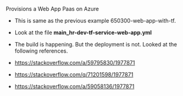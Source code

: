 Provisions a Web App Paas on Azure

- This is same as the previous example 650300-web-app-with-tf.

- Look at the file **main_hr-dev-tf-service-web-app.yml**

- The build is happening. But the deployment is not. Looked at the following references.

- https://stackoverflow.com/a/59795830/1977871
  
- https://stackoverflow.com/q/71201598/1977871

- https://stackoverflow.com/a/59058136/1977871

